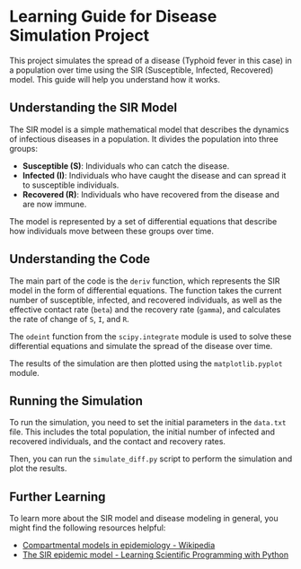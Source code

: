 # Learning Guide for Disease Simulation Project

This project simulates the spread of a disease (Typhoid fever in this case) in a population over time using the SIR (Susceptible, Infected, Recovered) model. This guide will help you understand how it works.

## Understanding the SIR Model

The SIR model is a simple mathematical model that describes the dynamics of infectious diseases in a population. It divides the population into three groups:

- **Susceptible (S)**: Individuals who can catch the disease.
- **Infected (I)**: Individuals who have caught the disease and can spread it to susceptible individuals.
- **Recovered (R)**: Individuals who have recovered from the disease and are now immune.

The model is represented by a set of differential equations that describe how individuals move between these groups over time.

## Understanding the Code

The main part of the code is the `deriv` function, which represents the SIR model in the form of differential equations. The function takes the current number of susceptible, infected, and recovered individuals, as well as the effective contact rate (`beta`) and the recovery rate (`gamma`), and calculates the rate of change of `S`, `I`, and `R`.

The `odeint` function from the `scipy.integrate` module is used to solve these differential equations and simulate the spread of the disease over time.

The results of the simulation are then plotted using the `matplotlib.pyplot` module.

## Running the Simulation

To run the simulation, you need to set the initial parameters in the `data.txt` file. This includes the total population, the initial number of infected and recovered individuals, and the contact and recovery rates.

Then, you can run the `simulate_diff.py` script to perform the simulation and plot the results.

## Further Learning

To learn more about the SIR model and disease modeling in general, you might find the following resources helpful:

- [Compartmental models in epidemiology - Wikipedia](https://en.wikipedia.org/wiki/Compartmental_models_in_epidemiology)
- [The SIR epidemic model - Learning Scientific Programming with Python](https://scipython.com/book/chapter-8-scipy/additional-examples/the-sir-epidemic-model/)